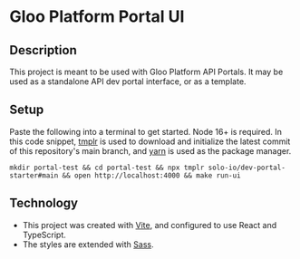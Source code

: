 # Gloo Platform Portal UI

## Description

This project is meant to be used with Gloo Platform API Portals. It may be used as a standalone API dev portal interface, or as a template.

## Setup

Paste the following into a terminal to get started. Node 16+ is required. In this code snippet, [tmplr](https://github.com/loreanvictor/tmplr) is used to download and initialize the latest commit of this repository's main branch, and [yarn](https://yarnpkg.com/) is used as the package manager.

```
mkdir portal-test && cd portal-test && npx tmplr solo-io/dev-portal-starter#main && open http://localhost:4000 && make run-ui
```

## Technology

- This project was created with [Vite](https://vitejs.dev/), and configured to use React and TypeScript.
- The styles are extended with [Sass](https://sass-lang.com/).
